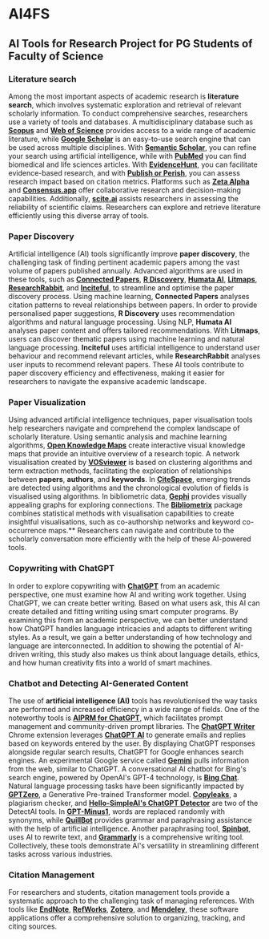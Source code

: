 # AI4FS
## AI Tools for Research Project for PG Students of Faculty of Science

### Literature search
Among the most important aspects of academic research is **literature search**, which involves systematic exploration and retrieval of relevant scholarly information. To conduct comprehensive searches, researchers use a variety of tools and databases. A multidisciplinary database such as **[Scopus](https://www.scopus.com/search/form.uri?display=basic#basic)** and [**Web of Science**](https://access.clarivate.com/login?app=wos&alternative=true&shibShireURL=https:%2F%2Fwww.webofknowledge.com%2F%3Fauth%3DShibboleth&shibReturnURL=https:%2F%2Fwww.webofknowledge.com%2F&roaming=true) provides access to a wide range of academic literature, while [**Google Scholar**](https://scholar.google.com/) is an easy-to-use search engine that can be used across multiple disciplines. With [**Semantic Scholar**](https://www.semanticscholar.org/), you can refine your search using artificial intelligence, while with [**PubMed**](https://pubmed.ncbi.nlm.nih.gov/) you can find biomedical and life sciences articles. With [**EvidenceHunt**](https://github.com/drMurtadha/SLR-FC/blob/main/materials/pubmed/evidence-hunt.md), you can facilitate evidence-based research, and with [**Publish or Perish**](https://harzing.com/resources/publish-or-perish), you can assess research impact based on citation metrics. Platforms such as [**Zeta Alpha**](https://search.zeta-alpha.com/) and [**Consensus.app**](https://consensus.app/) offer collaborative research and decision-making capabilities. Additionally, [**scite.ai**](https://scite.ai/) assists researchers in assessing the reliability of scientific claims. Researchers can explore and retrieve literature efficiently using this diverse array of tools.

### Paper Discovery
Artificial intelligence (AI) tools significantly improve **paper discovery**, the challenging task of finding pertinent academic papers among the vast volume of papers published annually. Advanced algorithms are used in these tools, such as [**Connected Papers**](https://www.connectedpapers.com/), [**R Discovery**](https://rdiscovery.com/), [**Humata AI**](https://www.humata.ai/), [**Litmaps**](https://litmaps.co/), [**ResearchRabbit**](https://www.researchrabbit.ai/), and [**Inciteful**](https://inciteful.com/), to streamline and optimise the paper discovery process. Using machine learning, **Connected Papers** analyses citation patterns to reveal relationships between papers. In order to provide personalised paper suggestions, **R Discovery** uses recommendation algorithms and natural language processing. Using NLP, **Humata AI** analyses paper content and offers tailored recommendations. With **Litmaps**, users can discover thematic papers using machine learning and natural language processing. **Inciteful** uses artificial intelligence to understand user behaviour and recommend relevant articles, while **ResearchRabbit** analyses user inputs to recommend relevant papers. These AI tools contribute to paper discovery efficiency and effectiveness, making it easier for researchers to navigate the expansive academic landscape.

### Paper Visualization
Using advanced artificial intelligence techniques, paper visualisation tools help researchers navigate and comprehend the complex landscape of scholarly literature. Using semantic analysis and machine learning algorithms, [**Open Knowledge Maps**](https://openknowledgemaps.org) create interactive visual knowledge maps that provide an intuitive overview of a research topic. A network visualisation created by [**VOSviewer**](https://www.vosviewer.com/) is based on clustering algorithms and term extraction methods, facilitating the exploration of relationships between **papers**, **authors**, and **keywords**. In 
[**CiteSpace**](http://cluster.cis.drexel.edu/~cchen/citespace/), emerging trends are detected using algorithms and the chronological evolution of fields is visualised using algorithms. In bibliometric data, [**Gephi**](https://gephi.org/) provides visually appealing graphs for exploring connections. The [**Bibliometrix**](https://bibliometrix.org/) package combines statistical methods with visualisation capabilities to create insightful visualisations, such as co-authorship networks and keyword co-occurrence maps.** Researchers can navigate and contribute to the scholarly conversation more efficiently with the help of these AI-powered tools.

### Copywriting with ChatGPT
In order to explore copywriting with [**ChatGPT**](https://chatgpt.com/) from an academic perspective, one must examine how AI and writing work together. Using ChatGPT, we can create better writing. Based on what users ask, this AI can create detailed and fitting writing using smart computer programs. By examining this from an academic perspective, we can better understand how ChatGPT handles language intricacies and adapts to different writing styles. As a result, we gain a better understanding of how technology and language are interconnected. In addition to showing the potential of AI-driven writing, this study also makes us think about language details, ethics, and how human creativity fits into a world of smart machines.

### Chatbot and Detecting AI-Generated Content
The use of **artificial intelligence (AI)** tools has revolutionised the way tasks are performed and increased efficiency in a wide range of fields. One of the noteworthy tools is [**AIPRM for ChatGPT**](https://www.aiprm.com), which facilitates prompt management and community-driven prompt libraries. The [**ChatGPT Writer**](https://chatgptwriter.ai/) Chrome extension leverages [**ChatGPT AI**](https://chatgpt.com/) to generate emails and replies based on keywords entered by the user. By displaying ChatGPT responses alongside regular search results, ChatGPT for Google enhances search engines. An experimental Google service called [**Gemini**](https://gemini.google.com/app) pulls information from the web, similar to ChatGPT. A conversational AI chatbot for Bing's search engine, powered by OpenAI's GPT-4 technology, is [**Bing Chat**](https://www.microsoft.com/en-us/edge/features/bing-chat). Natural language processing tasks have been significantly impacted by [**GPTZero**](https://gptzero.me), a Generative Pre-trained Transformer model. [**Copyleaks**](https://copyleaks.com/ai-content-detector), a plagiarism checker, and [**Hello-SimpleAI's ChatGPT Detector**](https://huggingface.co/spaces/Hello-SimpleAI/chatgpt-detector-qa) are two of the DetectAI tools. In [**GPT-Minus1**](https://www.gptminus1.com), words are replaced randomly with synonyms, while [**QuillBot**](https://quillbot.com) provides grammar and paraphrasing assistance with the help of artificial intelligence. Another paraphrasing tool, [**Spinbot**](https://spinbot.com), uses AI to rewrite text, and [**Grammarly**](https://www.grammarly.com) is a comprehensive writing tool. Collectively, these tools demonstrate AI's versatility in streamlining different tasks across various industries.

### Citation Management

For researchers and students, citation management tools provide a systematic approach to the challenging task of managing references. With tools like [**EndNote**](https://endnote.com/), [**RefWorks**](https://www.refworks.com/), [**Zotero**](https://www.zotero.org), and [**Mendeley**](https://www.mendeley.com), these software applications offer a comprehensive solution to organizing, tracking, and citing sources.




